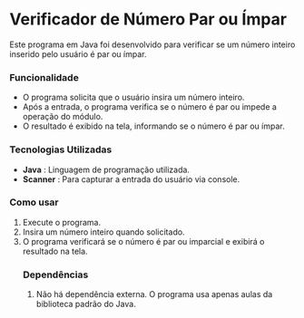 <h1>Verificador de Número Par ou Ímpar</h1>
<p>Este programa em Java foi desenvolvido para verificar se um número inteiro inserido pelo usuário é par ou ímpar.</p>
<h3>Funcionalidade</h3>
<ul>
  <li>O programa solicita que o usuário insira um número inteiro.</li>
  <li>Após a entrada, o programa verifica se o número é par ou impede a operação do módulo.</li>
  <li>O resultado é exibido na tela, informando se o número é par ou ímpar.</li>
</ul>

<h3>Tecnologias Utilizadas</h3>
<ul>
  <li><strong>Java</strong> : Linguagem de programação utilizada.</li>
  <li><strong>Scanner</strong> : Para capturar a entrada do usuário via console.</li>
</ul>

<h3>Como usar</h3>
<ol>
  <li>Execute o programa.</li>
  <li>Insira um número inteiro quando solicitado.</li>
  <li>O programa verificará se o número é par ou imparcial e exibirá o resultado na tela.</li>
</li>

<h3>Dependências</h3>
<ol>
  <li>Não há dependência externa. O programa usa apenas aulas da biblioteca padrão do Java.</li>
</ol>
